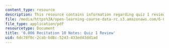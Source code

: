 ```yaml
---
content_type: resource
description: This resource contains information regarding quiz 1 review.
file: /media/https%3A/open-learning-course-data-rc.s3.amazonaws.com/6-006-introduction-to-algorithms-fall-2011/6dc78f0c2cabbd8c5243433ed43dd1ad_MIT6_006F11_rec10.pdf
file_type: application/pdf
resourcetype: Document
title: '6.006 Recitation 10 Notes: Quiz 1 Review'
uid: 6dc78f0c-2cab-bd8c-5243-433ed43dd1ad
---
```

